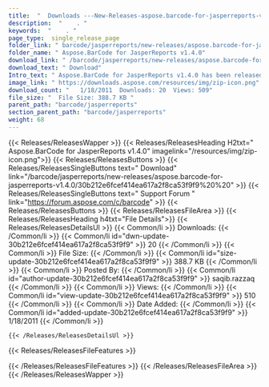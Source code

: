 ```yaml
---
title:  "  Downloads ---New-Releases-aspose.barcode-for-jasperreports-v1.4.0 . " 
description:  "    . " 
keywords:  "    . " 
page_type:  single_release_page
folder_link: " barcode/jasperreports/new-releases/aspose.barcode-for-jasperreports-v1.4.0/"
folder_name: " Aspose.BarCode for JasperReports v1.4.0"
download_link: " /barcode/jasperreports/new-releases/aspose.barcode-for-jasperreports-v1.4.0/30b212e6fcef414ea617a2f8ca53f9f9"
download_text: " Download"
Intro_text: " Aspose.BarCode for JasperReports v1.4.0 has been released.New Features:22965 - V..."
image_link: " https://downloads.aspose.com/resources/img/zip-icon.png"
download_count: "   1/18/2011  Downloads: 20  Views: 509"
file_size: "  File Size: 388.7 KB "
parent_path: "barcode/jasperreports"
section_parent_path: "barcode/jasperreports"
weight: 68 
---
```


{{< Releases/ReleasesWapper >}}
  {{< Releases/ReleasesHeading H2txt=" Aspose.BarCode for JasperReports v1.4.0" imagelink="/resources/img/zip-icon.png">}}
  {{< Releases/ReleasesButtons >}}
    {{< Releases/ReleasesSingleButtons text=" Download" link="/barcode/jasperreports/new-releases/aspose.barcode-for-jasperreports-v1.4.0/30b212e6fcef414ea617a2f8ca53f9f9%20%20" >}}
    {{< Releases/ReleasesSingleButtons text=" Support Forum " link="https://forum.aspose.com/c/barcode" >}}
  {{< Releases/ReleasesButtons >}}
  {{< Releases/ReleasesFileArea >}}
    {{< Releases/ReleasesHeading h4txt="File Details">}}
    {{< Releases/ReleasesDetailsUl >}}
            {{< Common/li  >}} Downloads: {{< /Common/li >}} 
      {{< Common/li id="dwn-update-30b212e6fcef414ea617a2f8ca53f9f9" >}} 20 {{< /Common/li >}} 
      {{< Common/li  >}} File Size: {{< /Common/li >}} 
      {{< Common/li id="size-update-30b212e6fcef414ea617a2f8ca53f9f9" >}} 388.7 KB {{< /Common/li >}} 
      {{< Common/li  >}} Posted By: {{< /Common/li >}} 
      {{< Common/li id="author-update-30b212e6fcef414ea617a2f8ca53f9f9" >}} saqib.razzaq {{< /Common/li >}} 
      {{< Common/li  >}} Views: {{< /Common/li >}} 
      {{< Common/li id="view-update-30b212e6fcef414ea617a2f8ca53f9f9" >}} 510 {{< /Common/li >}} 
      {{< Common/li  >}} Date Added: {{< /Common/li >}} 
      {{< Common/li id="added-update-30b212e6fcef414ea617a2f8ca53f9f9" >}} 1/18/2011 {{< /Common/li >}} 

    {{< /Releases/ReleasesDetailsUl >}}

  {{< Releases/ReleasesFileFeatures >}}
      
  {{< /Releases/ReleasesFileFeatures >}}
 {{< /Releases/ReleasesFileArea >}}
{{< /Releases/ReleasesWapper >}}


